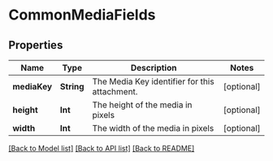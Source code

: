 # CommonMediaFields

## Properties
Name | Type | Description | Notes
------------ | ------------- | ------------- | -------------
**mediaKey** | **String** | The Media Key identifier for this attachment. | [optional] 
**height** | **Int** | The height of the media in pixels | [optional] 
**width** | **Int** | The width of the media in pixels | [optional] 

[[Back to Model list]](../README.md#documentation-for-models) [[Back to API list]](../README.md#documentation-for-api-endpoints) [[Back to README]](../README.md)



